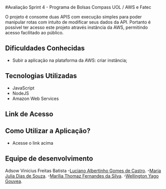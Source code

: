 #Avaliação Sprint 4 - Programa de Bolsas Compass UOL / AWS e Fatec

O  projeto é consome duas APIS com execução simples  para poder manipular rotas com  intuito de modificar seus dados  da API. Portanto é possível  ter acesso este  projeto através instância da AWS, permitindo acesso facilitado ao público.




## Dificuldades Conhecidas
 - Subir a aplicação na plataforma da AWS: criar instância;



## Tecnologias Utilizadas
 - JavaScript
 - NodeJS
 - Amazon Web Services

## Link de Acesso

 

## Como Utilizar a Aplicação?
- Acesse o link acima




## Equipe de desenvolvimento

Adsow Vinicius Freitas Batista
-[Luciano Albertinho Gomes de Castro](https://github.com/lucianoagc).
-[Maria Julia Dias de Souza](https://github.com/LixAKA).
-[Marília Thomaz Fernandes da Silva](https://github.com/MariliaThomaz).
-[Wellington Yago Gouvea](https://github.com/well651).


